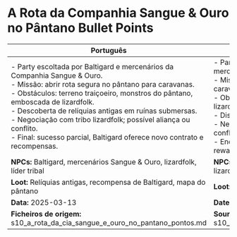 # A Rota da Companhia Sangue & Ouro no Pântano  Bullet Points

| Português                                                                                                                                                                                                                                                                                                                                                                                                                            | English                                                                                                                                                                                                                                                                                                                                                                                                       |
| ------------------------------------------------------------------------------------------------------------------------------------------------------------------------------------------------------------------------------------------------------------------------------------------------------------------------------------------------------------------------------------------------------------------------------------ | ------------------------------------------------------------------------------------------------------------------------------------------------------------------------------------------------------------------------------------------------------------------------------------------------------------------------------------------------------------------------------------------------------------- |
| - Party escoltada por Baltigard e mercenários da Companhia Sangue & Ouro.<br>- Missão: abrir rota segura no pântano para caravanas.<br>- Obstáculos: terreno traiçoeiro, monstros do pântano, emboscada de lizardfolk.<br>- Descoberta de relíquias antigas em ruínas submersas.<br>- Negociação com tribo lizardfolk; possível aliança ou conflito.<br>- Final: sucesso parcial, Baltigard oferece novo contrato e recompensas.<br> | - Party escorted by Baltigard and Blood & Gold Company mercenaries.<br>- Mission: open safe trade route in the swamp for caravans.<br>- Obstacles: treacherous terrain, swamp monsters, lizardfolk ambush.<br>- Discovery of ancient relics in sunken ruins.<br>- Negotiation with lizardfolk tribe; possible alliance or conflict.<br>- End: partial success, Baltigard offers new contract and rewards.<br> |
| **NPCs:** Baltigard, mercenários Sangue & Ouro, lizardfolk, líder tribal                                                                                                                                                                                                                                                                                                                                                             | **NPCs:** Baltigard, Blood & Gold Company mercenaries, lizardfolk, tribal leader                                                                                                                                                                                                                                                                                                                              |
| **Loot:** Relíquias antigas, recompensa de Baltigard, mapa do pântano                                                                                                                                                                                                                                                                                                                                                                | **Loot:** Ancient relics, Baltigards reward, swamp map                                                                                                                                                                                                                                                                                                                                                       |
| **Data:** 2025-03-13                                                                                                                                                                                                                                                                                                                                                                                                                 | **Date:** 2025-03-13                                                                                                                                                                                                                                                                                                                                                                                          |
| **Ficheiros de origem:** s10_a_rota_da_cia_sangue_e_ouro_no_pantano_pontos.md                                                                                                                                                                                                                                                                                                                                                        | **Source files:** s10_a_rota_da_cia_sangue_e_ouro_no_pantano_pontos.md                                                                                                                                                                                                                                                                                                                                        |


















